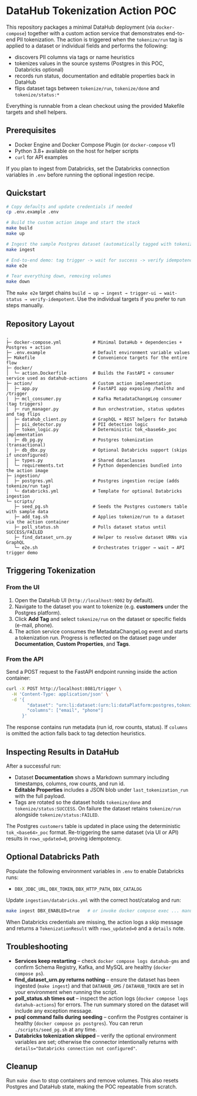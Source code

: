 # DataHub Tokenization Action POC

This repository packages a minimal DataHub deployment (via `docker-compose`) together with a custom action service that demonstrates end-to-end PII tokenization. The action is triggered when the `tokenize/run` tag is applied to a dataset or individual fields and performs the following:

* discovers PII columns via tags or name heuristics
* tokenizes values in the source systems (Postgres in this POC, Databricks optional)
* records run status, documentation and editable properties back in DataHub
* flips dataset tags between `tokenize/run`, `tokenize/done` and `tokenize/status:*`

Everything is runnable from a clean checkout using the provided Makefile targets and shell helpers.

## Prerequisites

* Docker Engine and Docker Compose Plugin (or `docker-compose` v1)
* Python 3.8+ available on the host for helper scripts
* `curl` for API examples

If you plan to ingest from Databricks, set the Databricks connection variables in `.env` before running the optional ingestion recipe.

## Quickstart

```bash
# Copy defaults and update credentials if needed
cp .env.example .env

# Build the custom action image and start the stack
make build
make up

# Ingest the sample Postgres dataset (automatically tagged with tokenize/run)
make ingest

# End-to-end demo: tag trigger -> wait for success -> verify idempotency
make e2e

# Tear everything down, removing volumes
make down
```

The `make e2e` target chains `build → up → ingest → trigger-ui → wait-status → verify-idempotent`. Use the individual targets if you prefer to run steps manually.

## Repository Layout

```
.
├─ docker-compose.yml            # Minimal DataHub + dependencies + Postgres + action
├─ .env.example                  # Default environment variable values
├─ Makefile                      # Convenience targets for the entire flow
├─ docker/
│  └─ action.Dockerfile          # Builds the FastAPI + consumer service used as datahub-actions
├─ action/                       # Custom action implementation
│  ├─ app.py                     # FastAPI app exposing /healthz and /trigger
│  ├─ mcl_consumer.py            # Kafka MetadataChangeLog consumer (tag triggers)
│  ├─ run_manager.py             # Run orchestration, status updates and tag flips
│  ├─ datahub_client.py          # GraphQL + REST helpers for DataHub
│  ├─ pii_detector.py            # PII detection logic
│  ├─ token_logic.py             # Deterministic tok_<base64>_poc implementation
│  ├─ db_pg.py                   # Postgres tokenization (transactional)
│  ├─ db_dbx.py                  # Optional Databricks support (skips if unconfigured)
│  ├─ types.py                   # Shared dataclasses
│  └─ requirements.txt           # Python dependencies bundled into the action image
├─ ingestion/
│  ├─ postgres.yml               # Postgres ingestion recipe (adds tokenize/run tag)
│  └─ databricks.yml             # Template for optional Databricks ingestion
└─ scripts/
   ├─ seed_pg.sh                 # Seeds the Postgres customers table with sample data
   ├─ add_tag.sh                 # Applies tokenize/run to a dataset via the action container
   ├─ poll_status.sh             # Polls dataset status until SUCCESS/FAILED
   ├─ find_dataset_urn.py        # Helper to resolve dataset URNs via GraphQL
   └─ e2e.sh                     # Orchestrates trigger → wait → API trigger demo
```

## Triggering Tokenization

### From the UI

1. Open the DataHub UI (`http://localhost:9002` by default).
2. Navigate to the dataset you want to tokenize (e.g. **customers** under the Postgres platform).
3. Click **Add Tag** and select `tokenize/run` on the dataset or specific fields (e-mail, phone).
4. The action service consumes the MetadataChangeLog event and starts a tokenization run. Progress is reflected on the dataset page under **Documentation**, **Custom Properties**, and **Tags**.

### From the API

Send a POST request to the FastAPI endpoint running inside the action container:

```bash
curl -X POST http://localhost:8081/trigger \
  -H 'Content-Type: application/json' \
  -d '{
        "dataset": "urn:li:dataset:(urn:li:dataPlatform:postgres,tokenize.public.customers,PROD)",
        "columns": ["email", "phone"]
      }'
```

The response contains run metadata (run id, row counts, status). If `columns` is omitted the action falls back to tag detection heuristics.

## Inspecting Results in DataHub

After a successful run:

* Dataset **Documentation** shows a Markdown summary including timestamps, columns, row counts, and run id.
* **Editable Properties** includes a JSON blob under `last_tokenization_run` with the full payload.
* Tags are rotated so the dataset holds `tokenize/done` and `tokenize/status:SUCCESS`. On failure the dataset retains `tokenize/run` alongside `tokenize/status:FAILED`.

The Postgres `customers` table is updated in place using the deterministic `tok_<base64>_poc` format. Re-triggering the same dataset (via UI or API) results in `rows_updated=0`, proving idempotency.

## Optional Databricks Path

Populate the following environment variables in `.env` to enable Databricks runs:

* `DBX_JDBC_URL`, `DBX_TOKEN`, `DBX_HTTP_PATH`, `DBX_CATALOG`

Update `ingestion/databricks.yml` with the correct host/catalog and run:

```bash
make ingest DBX_ENABLED=true   # or invoke docker compose exec ... manually
```

When Databricks credentials are missing, the action logs a skip message and returns a `TokenizationResult` with `rows_updated=0` and a `details` note.

## Troubleshooting

* **Services keep restarting** – check `docker compose logs datahub-gms` and confirm Schema Registry, Kafka, and MySQL are healthy (`docker compose ps`).
* **find_dataset_urn.py returns nothing** – ensure the dataset has been ingested (`make ingest`) and that `DATAHUB_GMS` / `DATAHUB_TOKEN` are set in your environment when running the script.
* **poll_status.sh times out** – inspect the action logs (`docker compose logs datahub-actions`) for errors. The run summary stored on the dataset will include any exception message.
* **psql command fails during seeding** – confirm the Postgres container is healthy (`docker compose ps postgres`). You can rerun `./scripts/seed_pg.sh` at any time.
* **Databricks tokenization skipped** – verify the optional environment variables are set; otherwise the connector intentionally returns with `details="Databricks connection not configured"`.

## Cleanup

Run `make down` to stop containers and remove volumes. This also resets Postgres and DataHub state, making the POC repeatable from scratch.
